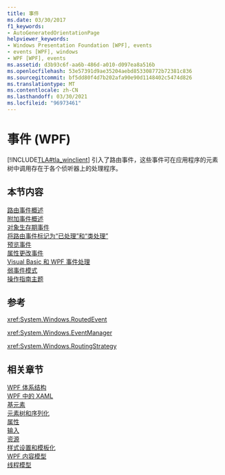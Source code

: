 ```yaml
---
title: 事件
ms.date: 03/30/2017
f1_keywords:
- AutoGeneratedOrientationPage
helpviewer_keywords:
- Windows Presentation Foundation [WPF], events
- events [WPF], windows
- WPF [WPF], events
ms.assetid: d3b93c6f-aa6b-486d-a010-d097ea8a516b
ms.openlocfilehash: 53e57391d9ae35204aebd853308772b72381c836
ms.sourcegitcommit: bf5dd80f4d7b202afa90e90d1148402c5474d826
ms.translationtype: MT
ms.contentlocale: zh-CN
ms.lasthandoff: 03/30/2021
ms.locfileid: "96973461"
---
```

# <a name="events-wpf"></a>事件 (WPF)
[!INCLUDE[TLA#tla_winclient](../../../includes/tlasharptla-winclient-md.md)] 引入了路由事件，这些事件可在应用程序的元素树中调用存在于各个侦听器上的处理程序。  
  
## <a name="in-this-section"></a>本节内容  
 [路由事件概述](routed-events-overview.md)  
 [附加事件概述](attached-events-overview.md)  
 [对象生存期事件](object-lifetime-events.md)  
 [将路由事件标记为“已处理”和“类处理”](marking-routed-events-as-handled-and-class-handling.md)  
 [预览事件](preview-events.md)  
 [属性更改事件](property-change-events.md)  
 [Visual Basic 和 WPF 事件处理](visual-basic-and-wpf-event-handling.md)  
 [弱事件模式](weak-event-patterns.md)  
 [操作指南主题](events-how-to-topics.md)  
  
## <a name="reference"></a>参考  
 <xref:System.Windows.RoutedEvent>  
  
 <xref:System.Windows.EventManager>  
  
 <xref:System.Windows.RoutingStrategy>  
  
## <a name="related-sections"></a>相关章节  
 [WPF 体系结构](wpf-architecture.md)  
  [WPF 中的 XAML](xaml-in-wpf.md)  
  [基元素](base-elements.md)  
  [元素树和序列化](element-tree-and-serialization.md)  
  [属性](properties-wpf.md)  
  [输入](input-wpf.md)  
  [资源](resources-wpf.md)  
  [样式设置和模板化](/dotnet/desktop-wpf/fundamentals/styles-templates-overview)  
  [WPF 内容模型](../controls/wpf-content-model.md)  
  [线程模型](threading-model.md)
